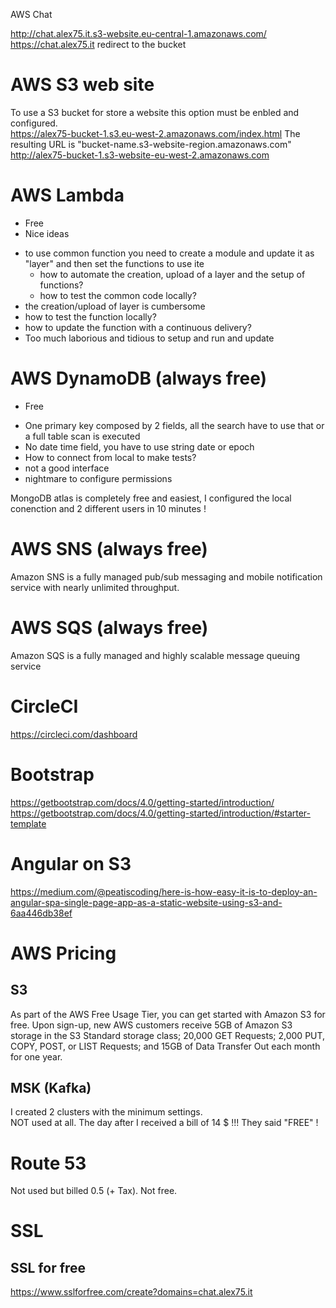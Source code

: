 AWS Chat

http://chat.alex75.it.s3-website.eu-central-1.amazonaws.com/
https://chat.alex75.it redirect to the bucket

# AWS S3 web site

To use a S3 bucket for store a website this option must be enbled and configured.  
https://alex75-bucket-1.s3.eu-west-2.amazonaws.com/index.html
The resulting URL is "bucket-name.s3-website-region.amazonaws.com"  
http://alex75-bucket-1.s3-website-eu-west-2.amazonaws.com

# AWS Lambda

+ Free
+ Nice ideas
- to use common function you need to create a module and update it as "layer" and then set the functions to use ite  
  - how to automate the creation, upload of a layer and the setup of functions?
  - how to test the common code locally?
- the creation/upload of layer is cumbersome
- how to test the function locally?
- how to update the function with a continuous delivery?
- Too much laborious and tidious to setup and run and update

# AWS DynamoDB (always free)

+ Free
- One primary key composed by 2 fields, all the search have to use that or a full table scan is executed
- No date time field, you have to use string date or epoch
- How to connect from local to make tests?
- not a good interface
- nightmare to configure permissions

MongoDB atlas is completely free and easiest, I configured the local conenction and 2 different users in 10 minutes !


# AWS SNS  (always free)

Amazon SNS is a fully managed pub/sub messaging and mobile notification service with nearly unlimited throughput.

# AWS SQS (always free)

Amazon SQS is a fully managed and highly scalable message queuing service

# CircleCI

https://circleci.com/dashboard


# Bootstrap

https://getbootstrap.com/docs/4.0/getting-started/introduction/  
https://getbootstrap.com/docs/4.0/getting-started/introduction/#starter-template  


# Angular on S3

https://medium.com/@peatiscoding/here-is-how-easy-it-is-to-deploy-an-angular-spa-single-page-app-as-a-static-website-using-s3-and-6aa446db38ef

# AWS Pricing

## S3
As part of the AWS Free Usage Tier, you can get started with Amazon S3 for free. Upon sign-up, new AWS customers receive 5GB of Amazon S3 storage in the S3 Standard storage class; 20,000 GET Requests; 2,000 PUT, COPY, POST, or LIST Requests; and 15GB of Data Transfer Out each month for one year.



## MSK (Kafka)

I created 2 clusters with the minimum settings.  
NOT used at all.
The day after I received a bill of 14 $ !!!
They said "FREE" !


# Route 53

Not used but billed 0.5 (+ Tax).
Not free.

# SSL

## SSL for free
https://www.sslforfree.com/create?domains=chat.alex75.it


